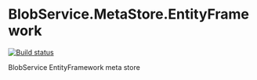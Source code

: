 # BlobService.MetaStore.EntityFramework
[![Build status](https://ci.appveyor.com/api/projects/status/ic46kapf4gpgu6oh?svg=true)](https://ci.appveyor.com/project/Aram/blobservice-store-entityframework)

BlobService EntityFramework meta store
